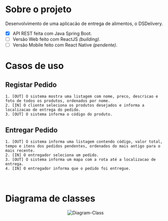 # Sobre o projeto
Desenvolvimento de uma aplicacão de entrega de alimentos, o DSDelivery.
 - [x] API REST feita com Java Spring Boot.
 - [ ] Versão Web feito com ReactJS <i>(building)</i>.
 - [ ] Versão Mobile feito com React Native <i>(pendente)</i>.

# Casos de uso

## Registar Pedido
	1. [OUT] O sistema mostra uma listagem com nome, preco, descricao e foto de todos os produtos, ordenados por nome.
	2. [IN] O cliente seleciona os produtos desejados e informa a localizacao de entrega do pedido.
	3. [OUT] O sistema informa o código do produto.

## Entregar Pedido
	1. [OUT] O sistema informa uma listagem contendo código, valor total, tempo e itens dos pedidos pendentes, ordenados do mais antigo para o mais recente.
	2. [IN] O entregador seleciona um pedido.
	3. [OUT] O sistema informa um mapa com a rota até a localizacao de entrega.
	4. [IN] O entregador informa que o pedido foi entregue.

</br>

# Diagrama de classes
<p align="center">
  <img src="https://i.ibb.co/r4JF435/Diagram-Class.png" alt="Diagram-Class" border="0">
</p>
